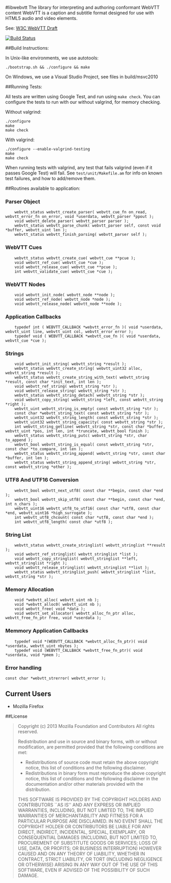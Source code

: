 #libwebvtt
The library for interpreting and authoring conformant WebVTT content
WebVTT is a caption and subtitle format designed for use with HTML5
audio and video elements.

See: [W3C WebVTT Draft](http://dev.w3.org/html5/webvtt/)

[![Build Status](https://travis-ci.org/mozilla/webvtt.png?branch=dev)](https://travis-ci.org/mozilla/webvtt)

##Build Instructions:

In Unix-like environments, we use autotools:

```
./bootstrap.sh && ./configure && make
```

On Windows, we use a Visual Studio Project, see files in build/msvc2010

##Running Tests:

All tests are written using Google Test, and run using `make check`. You can configure the tests to run with our without valgrind, for memory checking.

Without valgrind:

```
./configure
make
make check
```

With valgrind:

```
./configure --enable-valgrind-testing
make
make check
```

When running tests with valgrind, any test that fails valgrind (even if it passes Google Test) will fail. See `test/unit/Makefile.am` for info on known test failures, and how to add/remove them.

##Routines available to application:
### Parser Object
        webvtt_status webvtt_create_parser( webvtt_cue_fn on_read, webvtt_error_fn on_error, void *userdata, webvtt_parser *ppout );
        void webvtt_delete_parser( webvtt_parser parser );
        webvtt_status webvtt_parse_chunk( webvtt_parser self, const void *buffer, webvtt_uint len );
        webvtt_status webvtt_finish_parsing( webvtt_parser self );

### WebVTT Cues
        webvtt_status webvtt_create_cue( webvtt_cue **pcue );
        void webvtt_ref_cue( webvtt_cue *cue );
        void webvtt_release_cue( webvtt_cue **pcue );
        int webvtt_validate_cue( webvtt_cue *cue );

### WebVTT Nodes
        void webvtt_init_node( webvtt_node **node );
        void webvtt_ref_node( webvtt_node *node );
        void webvtt_release_node( webvtt_node **node );

### Application Callbacks
        typedef int ( WEBVTT_CALLBACK *webvtt_error_fn )( void *userdata, webvtt_uint line, webvtt_uint col, webvtt_error error );
        typedef void ( WEBVTT_CALLBACK *webvtt_cue_fn )( void *userdata, webvtt_cue *cue );
        
### Strings
        void webvtt_init_string( webvtt_string *result );
        webvtt_status webvtt_create_string( webvtt_uint32 alloc, webvtt_string *result );
        webvtt_status webvtt_create_string_with_text( webvtt_string *result, const char *init_text, int len );
        void webvtt_ref_string( webvtt_string *str );
        void webvtt_release_string( webvtt_string *str );     
        webvtt_status webvtt_string_detach( webvtt_string *str );
        void webvtt_copy_string( webvtt_string *left, const webvtt_string *right );    
        webvtt_uint webvtt_string_is_empty( const webvtt_string *str );
        const char *webvtt_string_text( const webvtt_string *str );
        webvtt_uint32 webvtt_string_length( const webvtt_string *str );
        webvtt_uint32 webvtt_string_capacity( const webvtt_string *str );
        int webvtt_string_getline( webvtt_string *str, const char *buffer, webvtt_uint *pos, int len, int *truncate, webvtt_bool finish );
        webvtt_status webvtt_string_putc( webvtt_string *str, char to_append );
        webvtt_bool webvtt_string_is_equal( const webvtt_string *str, const char *to_compare, int len );
        webvtt_status webvtt_string_append( webvtt_string *str, const char *buffer, int len );
        webvtt_status webvtt_string_append_string( webvtt_string *str, const webvtt_string *other );

### UTF8 And UTF16 Conversion
        webvtt_bool webvtt_next_utf8( const char **begin, const char *end );
        webvtt_bool webvtt_skip_utf8( const char **begin, const char *end, int n_chars );
        webvtt_uint16 webvtt_utf8_to_utf16( const char *utf8, const char *end, webvtt_uint16 *high_surrogate );
        int webvtt_utf8_chcount( const char *utf8, const char *end );
        int webvtt_utf8_length( const char *utf8 );

### String List
        webvtt_status webvtt_create_stringlist( webvtt_stringlist **result );
        void webvtt_ref_stringlist( webvtt_stringlist *list );
        void webvtt_copy_stringlist( webvtt_stringlist **left, webvtt_stringlist *right );
        void webvtt_release_stringlist( webvtt_stringlist **list );
        webvtt_status webvtt_stringlist_push( webvtt_stringlist *list, webvtt_string *str );
        
### Memory Allocation
        void *webvtt_alloc( webvtt_uint nb );
        void *webvtt_alloc0( webvtt_uint nb );
        void webvtt_free( void *data );
        void webvtt_set_allocator( webvtt_alloc_fn_ptr alloc, webvtt_free_fn_ptr free, void *userdata );

### Memmory Application Callbacks
        typedef void *(WEBVTT_CALLBACK *webvtt_alloc_fn_ptr)( void *userdata, webvtt_uint nbytes );
        typedef void (WEBVTT_CALLBACK *webvtt_free_fn_ptr)( void *userdata, void *pmem );

### Error handling
	const char *webvtt_strerror( webvtt_error );

## Current Users
  * Mozilla Firefox
  
##License
> Copyright (c) 2013 Mozilla Foundation and Contributors
> All rights reserved.
>
> Redistribution and use in source and binary forms, with or without
> modification, are permitted provided that the following conditions are
> met:
>
> - Redistributions of source code must retain the above copyright
> notice, this list of conditions and the following disclaimer.
> - Redistributions in binary form must reproduce the above copyright
> notice, this list of conditions and the following disclaimer in the
> documentation and/or other materials provided with the distribution.
>
> THIS SOFTWARE IS PROVIDED BY THE COPYRIGHT HOLDERS AND CONTRIBUTORS
> ``AS IS'' AND ANY EXPRESS OR IMPLIED WARRANTIES, INCLUDING, BUT NOT
> LIMITED TO, THE IMPLIED WARRANTIES OF MERCHANTABILITY AND FITNESS FOR
> A PARTICULAR PURPOSE ARE DISCLAIMED. IN NO EVENT SHALL THE COPYRIGHT
> HOLDER OR CONTRIBUTORS BE LIABLE FOR ANY DIRECT, INDIRECT, INCIDENTAL,
> SPECIAL, EXEMPLARY, OR CONSEQUENTIAL DAMAGES (INCLUDING, BUT NOT
> LIMITED TO, PROCUREMENT OF SUBSTITUTE GOODS OR SERVICES; LOSS OF USE,
> DATA, OR PROFITS; OR BUSINESS INTERRUPTION) HOWEVER CAUSED AND ON ANY
> THEORY OF LIABILITY, WHETHER IN CONTRACT, STRICT LIABILITY, OR TORT
> (INCLUDING NEGLIGENCE OR OTHERWISE) ARISING IN ANY WAY OUT OF THE USE
> OF THIS SOFTWARE, EVEN IF ADVISED OF THE POSSIBILITY OF SUCH DAMAGE.

